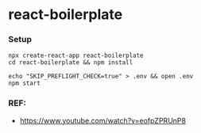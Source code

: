 # react-boilerplate

### Setup

```
npx create-react-app react-boilerplate
cd react-boilerplate && npm install
```
```
echo "SKIP_PREFLIGHT_CHECK=true" > .env && open .env
npm start
```

### REF: 
* https://www.youtube.com/watch?v=eofpZPRUnP8
